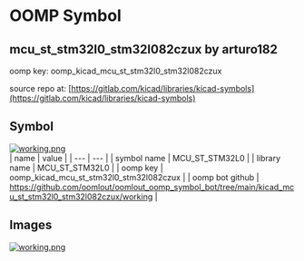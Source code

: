 # OOMP Symbol  
## mcu_st_stm32l0_stm32l082czux  by arturo182  
  
oomp key: oomp_kicad_mcu_st_stm32l0_stm32l082czux  
  
source repo at: [https://gitlab.com/kicad/libraries/kicad-symbols](https://gitlab.com/kicad/libraries/kicad-symbols)  
## Symbol  
  
[![working.png](working_600.png)](working.png)  
| name | value | 
| --- | --- | 
| symbol name | MCU_ST_STM32L0 | 
| library name | MCU_ST_STM32L0 | 
| oomp key | oomp_kicad_mcu_st_stm32l0_stm32l082czux | 
| oomp bot github | https://github.com/oomlout/oomlout_oomp_symbol_bot/tree/main/kicad_mcu_st_stm32l0_stm32l082czux/working | 
## Images  
  
[![working.png](working_140.png)](working.png)  
